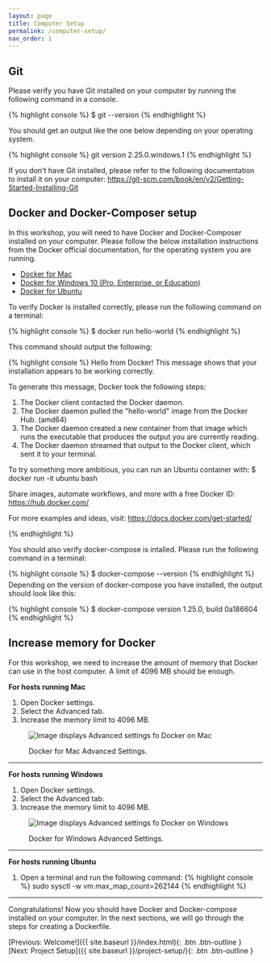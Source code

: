 ```yaml
---
layout: page
title: Computer Setup
permalink: /computer-setup/
nav_order: 1
---
```


## Git

<p>Please verify you have Git installed on your computer by running the following command in a console.</p>

{% highlight console %}
$ git --version
{% endhighlight %}

<p>You should get an output like the one below depending on your operating system.</p>

{% highlight console %}
git version 2.25.0.windows.1
{% endhighlight %}

<p>If you don't have Git installed, please refer to the following documentation to install it on your computer:
<a href="https://git-scm.com/book/en/v2/Getting-Started-Installing-Git" target="_blank">https://git-scm.com/book/en/v2/Getting-Started-Installing-Git</a>
</p>


## Docker and Docker-Composer setup
In this workshop, you will need to have Docker and Docker-Composer installed on your computer. 
Please follow the below installation instructions from the Docker official documentation, for the operating system you are running.

<ul>
    <li>
        <a href="https://docs.docker.com/docker-for-mac/install" target="_blank">Docker for Mac</a>
    </li>
    <li>
        <a href="https://docs.docker.com/docker-for-windows/install" target="_blank">Docker for Windows 10 (Pro, Enterprise, or Education)</a>
    </li>
    <li>
        <a href="https://docs.docker.com/install/linux/docker-ce/ubuntu" target="_blank">Docker for Ubuntu</a>
    </li>
</ul>

To verify Docker is installed correctly, please run the following command on a terminal: 

{% highlight console %}
$ docker run hello-world
{% endhighlight %}

<p style="margin-top: 5px">This command should output the following:</p>

{% highlight console %}
Hello from Docker!
This message shows that your installation appears to be working correctly.

To generate this message, Docker took the following steps:
 1. The Docker client contacted the Docker daemon.
 2. The Docker daemon pulled the "hello-world" image from the Docker Hub.
    (amd64)
 3. The Docker daemon created a new container from that image which runs the
    executable that produces the output you are currently reading.
 4. The Docker daemon streamed that output to the Docker client, which sent it
    to your terminal.

To try something more ambitious, you can run an Ubuntu container with:
 $ docker run -it ubuntu bash

Share images, automate workflows, and more with a free Docker ID:
 https://hub.docker.com/

For more examples and ideas, visit:
 https://docs.docker.com/get-started/

{% endhighlight %}

<p style="margin-top: 5px">You should also verify docker-compose is intalled. Please run the following command in a terminal:</p>
{% highlight console %}
$ docker-compose --version
{% endhighlight %}

<p style="margin-top: 5px">Depending on the version of docker-compose you have installed, the output should look like this:</p>
{% highlight console %}
$ docker-compose version 1.25.0, build 0a186604
{% endhighlight %}

## Increase memory for Docker

For this workshop, we need to increase the amount of memory that Docker can use in the host computer. A limit of 4096 MB should be enough. 

<b>For hosts running Mac</b>

1. Open Docker settings.
2. Select the Advanced tab.
3. Increase the memory limit to 4096 MB.

<figure>
  <img src="{{ site.baseurl }}/assets/images/mac-host-settings.png" alt="Image displays Advanced settings fo Docker on Mac">
  <p class="workshop-figure-caption">Docker for Mac Advanced Settings.</p>
</figure>

<hr>

<b>For hosts running Windows</b>

1. Open Docker settings.
2. Select the Advanced tab.
3. Increase the memory limit to 4096 MB.

<figure>
  <img src="{{ site.baseurl }}/assets/images/windows-host-image.JPG" alt="Image displays Advanced settings fo Docker on Windows">
  <p class="workshop-figure-caption">Docker for Windows Advanced Settings.</p>
</figure>

<hr>

<b>For hosts running Ubuntu</b>

1. Open a terminal and run the following command:
{% highlight console %}
sudo sysctl -w vm.max_map_count=262144
{% endhighlight %}

<hr>

Congratulations! Now you should have Docker and Docker-compose installed on your computer. In the next sections, we will go through the steps for creating a Dockerfile.

[Previous: Welcome!]({{ site.baseurl }}/index.html){: .btn .btn-outline }
[Next: Project Setup]({{ site.baseurl }}/project-setup/){: .btn .btn-outline }